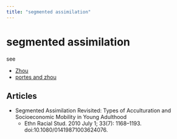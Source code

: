 ```yaml
---
title: "segmented assimilation"
---
```


# segmented assimilation
see
- [Zhou](005.Authors/Zhou.md)
- [portes and zhou](005.Authors/portes%20and%20zhou.md)

## Articles
- Segmented Assimilation Revisited: Types of Acculturation and Socioeconomic Mobility in Young Adulthood
	- Ethn Racial Stud. 2010 July 1; 33(7): 1168–1193. doi:10.1080/01419871003624076.


###